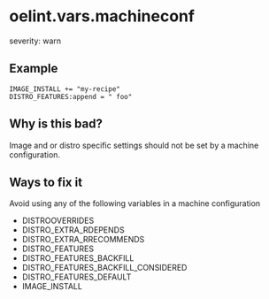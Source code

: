 # oelint.vars.machineconf

severity: warn

## Example

```
IMAGE_INSTALL += "my-recipe"
DISTRO_FEATURES:append = " foo"
```

## Why is this bad?

Image and or distro specific settings should not be set by a machine configuration.

## Ways to fix it

Avoid using any of the following variables in a machine configuration

- DISTROOVERRIDES
- DISTRO_EXTRA_RDEPENDS
- DISTRO_EXTRA_RRECOMMENDS
- DISTRO_FEATURES
- DISTRO_FEATURES_BACKFILL
- DISTRO_FEATURES_BACKFILL_CONSIDERED
- DISTRO_FEATURES_DEFAULT
- IMAGE_INSTALL
